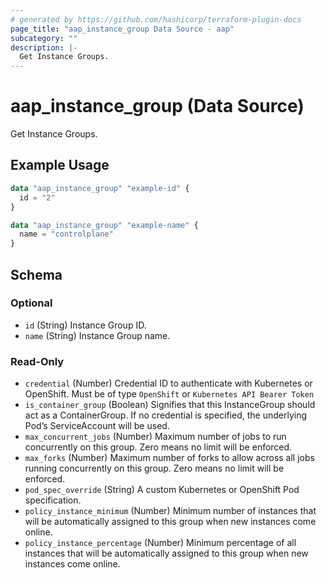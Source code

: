 ```yaml
---
# generated by https://github.com/hashicorp/terraform-plugin-docs
page_title: "aap_instance_group Data Source - aap"
subcategory: ""
description: |-
  Get Instance Groups.
---
```


# aap_instance_group (Data Source)

Get Instance Groups.

## Example Usage

```terraform
data "aap_instance_group" "example-id" {
  id = "2"
}

data "aap_instance_group" "example-name" {
  name = "controlplane"
}
```

<!-- schema generated by tfplugindocs -->
## Schema

### Optional

- `id` (String) Instance Group ID.
- `name` (String) Instance Group name.

### Read-Only

- `credential` (Number) Credential ID to authenticate with Kubernetes or OpenShift. Must be of type `OpenShift` or `Kubernetes API Bearer Token`
- `is_container_group` (Boolean) Signifies that this InstanceGroup should act as a ContainerGroup. If no credential is specified, the underlying Pod’s ServiceAccount will be used.
- `max_concurrent_jobs` (Number) Maximum number of jobs to run concurrently on this group. Zero means no limit will be enforced.
- `max_forks` (Number) Maximum number of forks to allow across all jobs running concurrently on this group. Zero means no limit will be enforced.
- `pod_spec_override` (String) A custom Kubernetes or OpenShift Pod specification.
- `policy_instance_minimum` (Number) Minimum number of instances that will be automatically assigned to this group when new instances come online.
- `policy_instance_percentage` (Number) Minimum percentage of all instances that will be automatically assigned to this group when new instances come online.
